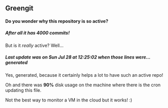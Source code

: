 ## Greengit

#### Do you wonder why this repository is so active?

##### After all it has 4000 commits!

But is it *really* active? Well...

##### Last update was on Sun Jul 28 at 12:25:02 when those lines were... generated

Yes, generated, because it certainly helps a lot to have such an active repo!

Oh and there was **90%** disk usage on the machine
where there is the cron updating this file.

Not the best way to monitor a VM in the cloud but it works! :)
